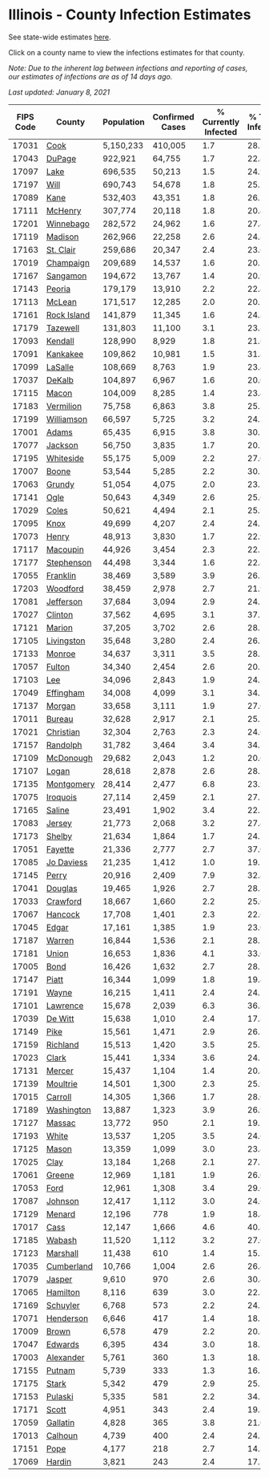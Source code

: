 # Illinois - County Infection Estimates

See state-wide estimates [here](/infections/us-il).

Click on a county name to view the infections estimates for that county.

*Note: Due to the inherent lag between infections and reporting of cases, our estimates of infections are as of 14 days ago.*

*Last updated: January 8, 2021*

|   FIPS Code |                     County |   Population |   Confirmed Cases |   % Currently Infected |   % Total Infected |
|-------------|----------------------------|--------------|-------------------|------------------------|--------------------|
|       17031 |               [Cook](cook) |    5,150,233 |           410,005 |                    1.7 |               28.3 |
|       17043 |           [DuPage](dupage) |      922,921 |            64,755 |                    1.7 |               22.8 |
|       17097 |               [Lake](lake) |      696,535 |            50,213 |                    1.5 |               24.9 |
|       17197 |               [Will](will) |      690,743 |            54,678 |                    1.8 |               25.5 |
|       17089 |               [Kane](kane) |      532,403 |            43,351 |                    1.8 |               26.7 |
|       17111 |         [McHenry](mchenry) |      307,774 |            20,118 |                    1.8 |               20.4 |
|       17201 |     [Winnebago](winnebago) |      282,572 |            24,962 |                    1.6 |               27.4 |
|       17119 |         [Madison](madison) |      262,966 |            22,258 |                    2.6 |               24.8 |
|       17163 |     [St. Clair](st.-clair) |      259,686 |            20,347 |                    2.4 |               23.6 |
|       17019 |     [Champaign](champaign) |      209,689 |            14,537 |                    1.6 |               20.5 |
|       17167 |       [Sangamon](sangamon) |      194,672 |            13,767 |                    1.4 |               20.9 |
|       17143 |           [Peoria](peoria) |      179,179 |            13,910 |                    2.2 |               22.4 |
|       17113 |           [McLean](mclean) |      171,517 |            12,285 |                    2.0 |               20.7 |
|       17161 | [Rock Island](rock-island) |      141,879 |            11,345 |                    1.6 |               24.8 |
|       17179 |       [Tazewell](tazewell) |      131,803 |            11,100 |                    3.1 |               23.8 |
|       17093 |         [Kendall](kendall) |      128,990 |             8,929 |                    1.8 |               21.6 |
|       17091 |       [Kankakee](kankakee) |      109,862 |            10,981 |                    1.5 |               31.8 |
|       17099 |         [LaSalle](lasalle) |      108,669 |             8,763 |                    1.9 |               23.4 |
|       17037 |           [DeKalb](dekalb) |      104,897 |             6,967 |                    1.6 |               20.0 |
|       17115 |             [Macon](macon) |      104,009 |             8,285 |                    1.4 |               23.4 |
|       17183 |     [Vermilion](vermilion) |       75,758 |             6,863 |                    3.8 |               25.3 |
|       17199 |   [Williamson](williamson) |       66,597 |             5,725 |                    3.2 |               24.3 |
|       17001 |             [Adams](adams) |       65,435 |             6,915 |                    3.8 |               30.1 |
|       17077 |         [Jackson](jackson) |       56,750 |             3,835 |                    1.7 |               20.7 |
|       17195 |     [Whiteside](whiteside) |       55,175 |             5,009 |                    2.2 |               27.0 |
|       17007 |             [Boone](boone) |       53,544 |             5,285 |                    2.2 |               30.5 |
|       17063 |           [Grundy](grundy) |       51,054 |             4,075 |                    2.0 |               23.3 |
|       17141 |               [Ogle](ogle) |       50,643 |             4,349 |                    2.6 |               25.6 |
|       17029 |             [Coles](coles) |       50,621 |             4,494 |                    2.1 |               25.9 |
|       17095 |               [Knox](knox) |       49,699 |             4,207 |                    2.4 |               24.7 |
|       17073 |             [Henry](henry) |       48,913 |             3,830 |                    1.7 |               22.9 |
|       17117 |       [Macoupin](macoupin) |       44,926 |             3,454 |                    2.3 |               22.1 |
|       17177 |   [Stephenson](stephenson) |       44,498 |             3,344 |                    1.6 |               22.8 |
|       17055 |       [Franklin](franklin) |       38,469 |             3,589 |                    3.9 |               26.2 |
|       17203 |       [Woodford](woodford) |       38,459 |             2,978 |                    2.7 |               21.9 |
|       17081 |     [Jefferson](jefferson) |       37,684 |             3,094 |                    2.9 |               24.2 |
|       17027 |         [Clinton](clinton) |       37,562 |             4,695 |                    3.1 |               37.2 |
|       17121 |           [Marion](marion) |       37,205 |             3,702 |                    2.6 |               28.7 |
|       17105 |   [Livingston](livingston) |       35,648 |             3,280 |                    2.4 |               26.5 |
|       17133 |           [Monroe](monroe) |       34,637 |             3,311 |                    3.5 |               28.2 |
|       17057 |           [Fulton](fulton) |       34,340 |             2,454 |                    2.6 |               20.1 |
|       17103 |                 [Lee](lee) |       34,096 |             2,843 |                    1.9 |               24.3 |
|       17049 |     [Effingham](effingham) |       34,008 |             4,099 |                    3.1 |               34.1 |
|       17137 |           [Morgan](morgan) |       33,658 |             3,111 |                    1.9 |               27.0 |
|       17011 |           [Bureau](bureau) |       32,628 |             2,917 |                    2.1 |               25.7 |
|       17021 |     [Christian](christian) |       32,304 |             2,763 |                    2.3 |               24.6 |
|       17157 |       [Randolph](randolph) |       31,782 |             3,464 |                    3.4 |               34.1 |
|       17109 |     [McDonough](mcdonough) |       29,682 |             2,043 |                    1.2 |               20.6 |
|       17107 |             [Logan](logan) |       28,618 |             2,878 |                    2.6 |               28.2 |
|       17135 |   [Montgomery](montgomery) |       28,414 |             2,477 |                    6.8 |               23.9 |
|       17075 |       [Iroquois](iroquois) |       27,114 |             2,459 |                    2.1 |               27.2 |
|       17165 |           [Saline](saline) |       23,491 |             1,902 |                    3.4 |               22.5 |
|       17083 |           [Jersey](jersey) |       21,773 |             2,068 |                    3.2 |               27.4 |
|       17173 |           [Shelby](shelby) |       21,634 |             1,864 |                    1.7 |               24.7 |
|       17051 |         [Fayette](fayette) |       21,336 |             2,777 |                    2.7 |               37.0 |
|       17085 |   [Jo Daviess](jo-daviess) |       21,235 |             1,412 |                    1.0 |               19.7 |
|       17145 |             [Perry](perry) |       20,916 |             2,409 |                    7.9 |               32.4 |
|       17041 |         [Douglas](douglas) |       19,465 |             1,926 |                    2.7 |               28.8 |
|       17033 |       [Crawford](crawford) |       18,667 |             1,660 |                    2.2 |               25.0 |
|       17067 |         [Hancock](hancock) |       17,708 |             1,401 |                    2.3 |               22.6 |
|       17045 |             [Edgar](edgar) |       17,161 |             1,385 |                    1.9 |               23.0 |
|       17187 |           [Warren](warren) |       16,844 |             1,536 |                    2.1 |               28.7 |
|       17181 |             [Union](union) |       16,653 |             1,836 |                    4.1 |               33.0 |
|       17005 |               [Bond](bond) |       16,426 |             1,632 |                    2.7 |               28.1 |
|       17147 |             [Piatt](piatt) |       16,344 |             1,099 |                    1.8 |               19.4 |
|       17191 |             [Wayne](wayne) |       16,215 |             1,411 |                    2.4 |               24.5 |
|       17101 |       [Lawrence](lawrence) |       15,678 |             2,039 |                    6.3 |               36.8 |
|       17039 |         [De Witt](de-witt) |       15,638 |             1,010 |                    2.4 |               17.8 |
|       17149 |               [Pike](pike) |       15,561 |             1,471 |                    2.9 |               26.7 |
|       17159 |       [Richland](richland) |       15,513 |             1,420 |                    3.5 |               25.3 |
|       17023 |             [Clark](clark) |       15,441 |             1,334 |                    3.6 |               24.1 |
|       17131 |           [Mercer](mercer) |       15,437 |             1,104 |                    1.4 |               20.8 |
|       17139 |       [Moultrie](moultrie) |       14,501 |             1,300 |                    2.3 |               25.9 |
|       17015 |         [Carroll](carroll) |       14,305 |             1,366 |                    1.7 |               28.0 |
|       17189 |   [Washington](washington) |       13,887 |             1,323 |                    3.9 |               26.9 |
|       17127 |           [Massac](massac) |       13,772 |               950 |                    2.1 |               19.5 |
|       17193 |             [White](white) |       13,537 |             1,205 |                    3.5 |               24.6 |
|       17125 |             [Mason](mason) |       13,359 |             1,099 |                    3.0 |               23.4 |
|       17025 |               [Clay](clay) |       13,184 |             1,268 |                    2.1 |               27.2 |
|       17061 |           [Greene](greene) |       12,969 |             1,181 |                    1.9 |               26.0 |
|       17053 |               [Ford](ford) |       12,961 |             1,308 |                    3.4 |               29.0 |
|       17087 |         [Johnson](johnson) |       12,417 |             1,112 |                    3.0 |               24.6 |
|       17129 |           [Menard](menard) |       12,196 |               778 |                    1.9 |               18.4 |
|       17017 |               [Cass](cass) |       12,147 |             1,666 |                    4.6 |               40.8 |
|       17185 |           [Wabash](wabash) |       11,520 |             1,112 |                    3.2 |               27.0 |
|       17123 |       [Marshall](marshall) |       11,438 |               610 |                    1.4 |               15.3 |
|       17035 |   [Cumberland](cumberland) |       10,766 |             1,004 |                    2.6 |               26.4 |
|       17079 |           [Jasper](jasper) |        9,610 |               970 |                    2.6 |               30.4 |
|       17065 |       [Hamilton](hamilton) |        8,116 |               639 |                    3.0 |               22.1 |
|       17169 |       [Schuyler](schuyler) |        6,768 |               573 |                    2.2 |               24.2 |
|       17071 |     [Henderson](henderson) |        6,646 |               417 |                    1.4 |               18.2 |
|       17009 |             [Brown](brown) |        6,578 |               479 |                    2.2 |               20.8 |
|       17047 |         [Edwards](edwards) |        6,395 |               434 |                    3.0 |               18.7 |
|       17003 |     [Alexander](alexander) |        5,761 |               360 |                    1.3 |               18.2 |
|       17155 |           [Putnam](putnam) |        5,739 |               333 |                    1.3 |               16.5 |
|       17175 |             [Stark](stark) |        5,342 |               479 |                    2.9 |               25.3 |
|       17153 |         [Pulaski](pulaski) |        5,335 |               581 |                    2.2 |               34.3 |
|       17171 |             [Scott](scott) |        4,951 |               343 |                    2.4 |               19.8 |
|       17059 |       [Gallatin](gallatin) |        4,828 |               365 |                    3.8 |               21.0 |
|       17013 |         [Calhoun](calhoun) |        4,739 |               400 |                    2.4 |               24.3 |
|       17151 |               [Pope](pope) |        4,177 |               218 |                    2.7 |               14.3 |
|       17069 |           [Hardin](hardin) |        3,821 |               243 |                    2.4 |               17.3 |